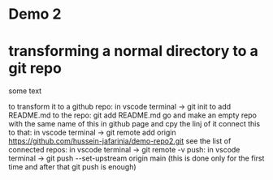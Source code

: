 # Demo 2
# transforming a normal directory to a git repo

some text

to transform it to a github repo: in vscode terminal -> git init
to add README.md to the repo: git add README.md
go and make an empty repo with the same name of this in github page and cpy the linj of it
connect this to that: in vscode terminal -> git remote add origin https://github.com/hussein-jafarinia/demo-repo2.git
see the list of connected repos: in vscode terminal -> git remote -v
push: in vscode terminal -> git push --set-upstream origin main (this is done only for the first time and after that git push is enough)